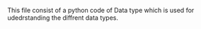 This file consist of a python code of Data type which is used for udedrstanding the diffrent data types.
